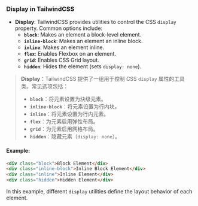 ### Display in TailwindCSS

- **Display**: TailwindCSS provides utilities to control the CSS `display` property. Common options include:
  - **`block`**: Makes an element a block-level element.
  - **`inline-block`**: Makes an element an inline block.
  - **`inline`**: Makes an element inline.
  - **`flex`**: Enables Flexbox on an element.
  - **`grid`**: Enables CSS Grid layout.
  - **`hidden`**: Hides the element (sets `display: none`).

> **Display**：TailwindCSS 提供了一组用于控制 CSS `display` 属性的工具类。常见选项包括：  
> - **`block`**：将元素设置为块级元素。  
> - **`inline-block`**：将元素设置为行内块。  
> - **`inline`**：将元素设置为行内元素。  
> - **`flex`**：为元素启用弹性布局。  
> - **`grid`**：为元素启用网格布局。  
> - **`hidden`**：隐藏元素（`display: none`）。

#### Example:

<audio src="..\..\mp3\block`类将元素设置为块级.mp3"></audio>

```html
<div class="block">Block Element</div>
<div class="inline-block">Inline Block Element</div>
<div class="inline">Inline Element</div>
<div class="hidden">Hidden Element</div>
```

In this example, different `display` utilities define the layout behavior of each element.